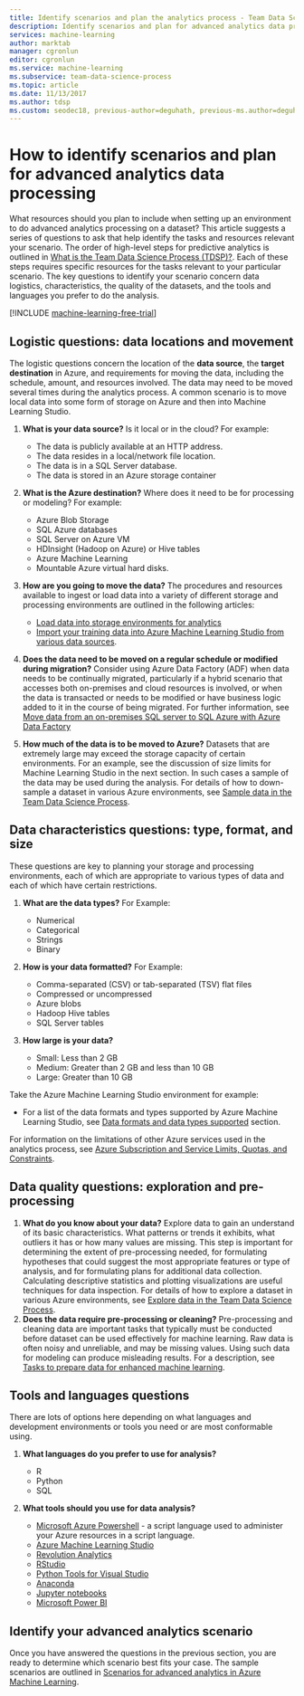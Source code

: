 ```yaml
---
title: Identify scenarios and plan the analytics process - Team Data Science Process
description: Identify scenarios and plan for advanced analytics data processing by considering a series of key questions.
services: machine-learning
author: marktab
manager: cgronlun
editor: cgronlun
ms.service: machine-learning
ms.subservice: team-data-science-process
ms.topic: article
ms.date: 11/13/2017
ms.author: tdsp
ms.custom: seodec18, previous-author=deguhath, previous-ms.author=deguhath
---
```

# How to identify scenarios and plan for advanced analytics data processing
What resources should you plan to include when setting up an environment to do advanced analytics processing on a dataset? This article suggests a series of questions to ask that help identify the tasks and resources relevant your scenario. The order of high-level steps for predictive analytics is outlined in [What is the Team Data Science Process (TDSP)?](overview.md). Each of these steps requires specific resources for the  tasks relevant to your particular scenario. The key questions to identify your scenario concern data logistics, characteristics, the quality of the datasets, and the tools and languages you prefer to do the analysis.

[!INCLUDE [machine-learning-free-trial](../../../includes/machine-learning-free-trial.md)]

## Logistic questions: data locations and movement
The logistic questions concern the location of the **data source**, the **target destination** in Azure, and requirements for moving the data, including the schedule, amount, and resources involved. The data may need to be moved several times during the analytics process. A common scenario is to move local data into some form of storage on Azure and then into Machine Learning Studio.

1. **What is your data source?** Is it local or in the cloud? For example:
   
   * The data is publicly available at an HTTP address.
   * The data resides in a local/network file location.
   * The data is in a SQL Server database.
   * The data is stored in an Azure storage container
2. **What is the Azure destination?** Where does it need to be for processing or modeling? For example:
   
   * Azure Blob Storage
   * SQL Azure databases
   * SQL Server on Azure VM
   * HDInsight (Hadoop on Azure) or Hive tables
   * Azure Machine Learning
   * Mountable Azure virtual hard disks.
3. **How are you going to move the data?** The procedures and resources available to ingest or load data into a variety of different storage and processing environments are outlined in the following articles:
   
   * [Load data into storage environments for analytics](ingest-data.md)
   * [Import your training data into Azure Machine Learning Studio from various data sources](../studio/import-data.md).
4. **Does the data need to be moved on a regular schedule or modified during migration?** Consider using Azure Data Factory (ADF) when data needs to be continually migrated, particularly if a hybrid scenario that accesses both on-premises and cloud resources is involved, or when the data is transacted or needs to be modified or have business logic added to it in the course of being migrated. For further information, see [Move data from an on-premises SQL server to SQL Azure with Azure Data Factory](move-sql-azure-adf.md)
5. **How much of the data is to be moved to Azure?** Datasets that are extremely large may exceed the storage capacity of certain environments. For an example, see the discussion of size limits for Machine Learning Studio in the next section. In such cases a sample of the data may be used during the analysis. For details of how to down-sample a dataset in various Azure environments, see [Sample data in the Team Data Science Process](sample-data.md).

## Data characteristics questions: type, format, and size
These questions are key to planning your storage and processing environments, each of which are appropriate to various types of data and each of which have certain restrictions.

1. **What are the data types?** For Example:
   
   * Numerical
   * Categorical
   * Strings
   * Binary
2. **How is your data formatted?** For Example:
   
   * Comma-separated (CSV) or tab-separated (TSV) flat files
   * Compressed or uncompressed
   * Azure blobs
   * Hadoop Hive tables
   * SQL Server tables
3. **How large is your data?**
   
   * Small: Less than 2 GB
   * Medium: Greater than 2 GB and less than 10 GB
   * Large: Greater than 10 GB

Take the Azure Machine Learning Studio environment for example:

* For a list of the data formats and types supported by Azure Machine Learning Studio, see
  [Data formats and data types supported](../studio/import-data.md#data-formats-and-data-types-supported) section.


For information on the limitations of other Azure services used in the analytics process, see [Azure Subscription and Service Limits, Quotas, and Constraints](../../azure-subscription-service-limits.md).

## Data quality questions: exploration and pre-processing
1. **What do you know about your data?** Explore data to gain an understand of its basic characteristics. What patterns or trends it exhibits, what outliers it has or how many values are missing. This step is important for determining the extent of pre-processing needed, for formulating hypotheses that could suggest the most appropriate features or type of analysis, and for formulating plans for additional data collection. Calculating descriptive statistics and plotting visualizations are useful techniques for data inspection. For details of how to explore a dataset in various Azure environments, see [Explore data in the Team Data Science Process](explore-data.md).
2. **Does the data require pre-processing or cleaning?**
   Pre-processing and cleaning data are important tasks that typically must be conducted before dataset can be used effectively for machine learning. Raw data is often noisy and unreliable, and may be missing values. Using such data for modeling can produce misleading results. For a description, see [Tasks to prepare data for enhanced machine learning](prepare-data.md).

## Tools and languages questions
There are lots of options here depending on what languages and development environments or tools you need or are most conformable using.

1. **What languages do you prefer to use for analysis?**  
   
   * R
   * Python
   * SQL
2. **What tools should you use for data analysis?**
   
   * [Microsoft Azure Powershell](/powershell/azure/overview) - a script language used to administer your Azure resources in a script language.
   * [Azure Machine Learning Studio](../studio/what-is-ml-studio.md)
   * [Revolution Analytics](https://www.microsoft.com/sql-server/machinelearningserver)
   * [RStudio](http://www.rstudio.com)
   * [Python Tools for Visual Studio](https://aka.ms/ptvsdocs)
   * [Anaconda](https://www.continuum.io/why-anaconda)
   * [Jupyter notebooks](http://jupyter.org/)
   * [Microsoft Power BI](https://powerbi.microsoft.com)

## Identify your advanced analytics scenario
Once you have answered the questions in the previous section, you are ready to determine which scenario best fits your case. The sample scenarios are outlined in [Scenarios for advanced analytics in Azure Machine Learning](plan-sample-scenarios.md).

